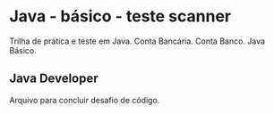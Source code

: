 # Java - básico - teste scanner
Trilha de prática e teste em Java. Conta Bancária. Conta Banco. Java Básico.

## Java Developer
Arquivo para concluir desafio de código.


